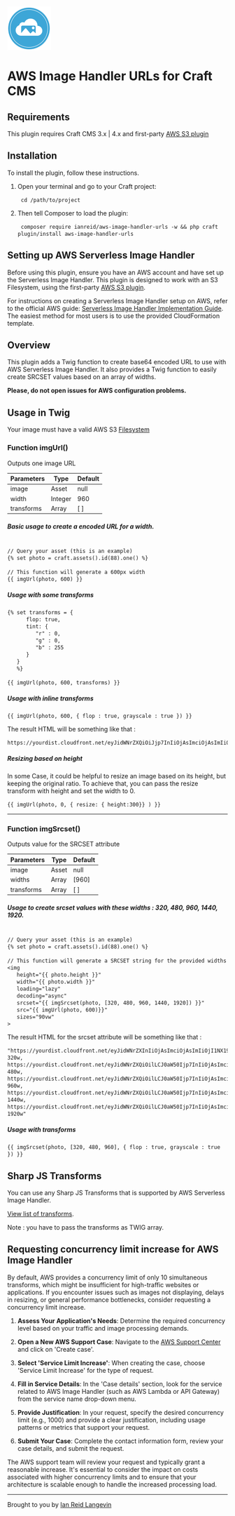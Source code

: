 <p><img src="./src/icon.svg" width="100" height="100" alt="AWS Image Handler URLs icon"></p>

<h1>AWS Image Handler URLs for Craft CMS</h1>


## Requirements

This plugin requires Craft CMS 3.x | 4.x and first-party [AWS S3 plugin](https://plugins.craftcms.com/aws-s3)


## Installation

To install the plugin, follow these instructions.

1. Open your terminal and go to your Craft project:

        cd /path/to/project

2. Then tell Composer to load the plugin:

        composer require ianreid/aws-image-handler-urls -w && php craft plugin/install aws-image-handler-urls

## Setting up AWS Serverless Image Handler

Before using this plugin, ensure you have an AWS account and have set up the Serverless Image Handler. This plugin is designed to work with an S3 Filesystem, using the first-party [AWS S3 plugin](https://plugins.craftcms.com/aws-s3).

For instructions on creating a Serverless Image Handler setup on AWS, refer to the official AWS guide: [Serverless Image Handler Implementation Guide](https://aws.amazon.com/solutions/implementations/serverless-image-handler/). The easiest method for most users is to use the provided CloudFormation template.
## Overview

This plugin adds a Twig function to create base64 encoded URL to use with AWS Serverless Image Handler. It also provides a Twig function to easily create SRCSET values based on an array of widths.

__Please, do not open issues for AWS configuration problems.__



## Usage in Twig

Your image must have a valid AWS S3 [Filesystem](https://craftcms.com/docs/4.x/assets.html#filesystems)

### Function imgUrl()

Outputs one image URL

| Parameters    | Type | Default |
| -------- | ------- | ------- |
| image  | Asset    | null |
| width | Integer     | 960 |
| transforms    | Array    | [ ] |

##### Basic usage to create a encoded URL for a width.

```

// Query your asset (this is an example)
{% set photo = craft.assets().id(88).one() %}

// This function will generate a 600px width
{{ imgUrl(photo, 600) }}
```

##### Usage with some transforms

```
{% set transforms = {
      flop: true,
      tint: {
         "r" : 0,
         "g" : 0,
         "b" : 255
      }
   } 
   %}

{{ imgUrl(photo, 600, transforms) }}
```

##### Usage with inline transforms

```
{{ imgUrl(photo, 600, { flop : true, grayscale : true }) }}
```

The result HTML will be something like that :

```
https://yourdist.cloudfront.net/eyJidWNrZXQiOiJjp7InIiOjAsImciOjAsImIiOjI1NX19fQ
```

##### Resizing based on height

In some Case, it could be helpful to resize an image based on its height, but keeping the original ratio. To achieve that, you can pass the resize transform with height and set the width to 0. 

```
{{ imgUrl(photo, 0, { resize: { height:300}} ) }}
```

---

### Function imgSrcset() 

Outputs value for the SRCSET attribute

| Parameters    | Type | Default |
| -------- | ------- | ------- |
| image  | Asset    | null |
| widths | Array     | [960] |
| transforms    | Array    | [ ] |

##### Usage to create srcset values with these widths : 320, 480, 960, 1440, 1920.

```

// Query your asset (this is an example)
{% set photo = craft.assets().id(88).one() %}

// This function will generate a SRCSET string for the provided widths
<img 
   height="{{ photo.height }}"
   width="{{ photo.width }}"
   loading="lazy"
   decoding="async"
   srcset="{{ imgSrcset(photo, [320, 480, 960, 1440, 1920]) }}"
   src="{{ imgUrl(photo, 600)}}"
   sizes="90vw"
>
```

The result HTML for the srcset attribute will be something like that :

```
"https://yourdist.cloudfront.net/eyJidWNrZXInIiOjAsImciOjAsImIiOjI1NX19fQ 320w,
https://yourdist.cloudfront.net/eyJidWNrZXQiOilLCJ0aW50Ijp7InIiOjAsImciOjAsImIiOjI1NX19fQ 480w,
https://yourdist.cloudfront.net/eyJidWNrZXQiOilLCJ0aW50Ijp7InIiOjAsImciOjAsImIiOjI1NX19fQ 960w,
https://yourdist.cloudfront.net/eyJidWNrZXQiOilLCJ0aW50Ijp7InIiOjAsImciOjAsImIiOjI1NX19fQ 1440w,
https://yourdist.cloudfront.net/eyJidWNrZXQiOilLCJ0aW50Ijp7InIiOjAsImciOjAsImIiOjI1NX19fQ 1920w"
```

##### Usage with transforms

```
{{ imgSrcset(photo, [320, 480, 960], { flop : true, grayscale : true }) }}
```



## Sharp JS Transforms

You can use any Sharp JS Transforms that is supported by AWS Serverless Image Handler.

[View list of transforms](https://sharp.pixelplumbing.com/api-operation). 

Note : you have to pass the transforms as TWIG array.



## Requesting concurrency limit increase for AWS Image Handler

By default, AWS provides a concurrency limit of only 10 simultaneous transforms, which might be insufficient for high-traffic websites or applications. If you encounter issues such as images not displaying, delays in resizing, or general performance bottlenecks, consider requesting a concurrency limit increase.

1. **Assess Your Application's Needs**: Determine the required concurrency level based on your traffic and image processing demands.

2. **Open a New AWS Support Case**: Navigate to the [AWS Support Center](https://aws.amazon.com/support) and click on 'Create case'.

3. **Select 'Service Limit Increase'**: When creating the case, choose 'Service Limit Increase' for the type of request.

4. **Fill in Service Details**: In the 'Case details' section, look for the service related to AWS Image Handler (such as AWS Lambda or API Gateway) from the service name drop-down menu.

5. **Provide Justification**: In your request, specify the desired concurrency limit (e.g., 1000) and provide a clear justification, including usage patterns or metrics that support your request.

6. **Submit Your Case**: Complete the contact information form, review your case details, and submit the request.

The AWS support team will review your request and typically grant a reasonable increase. It's essential to consider the impact on costs associated with higher concurrency limits and to ensure that your architecture is scalable enough to handle the increased processing load.


---


Brought to you by [Ian Reid Langevin](https://www.reidlangevin.com)
